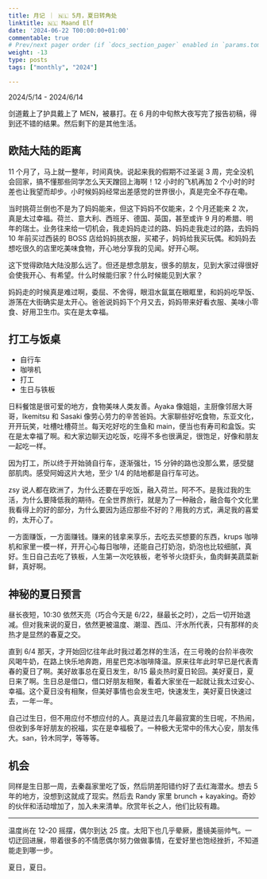 ```yaml
---
title: 月记 ｜ 🇳🇱 5月，夏日转角处
linktitle: 🇳🇱 Maand Elf
date: '2024-06-22 T00:00:00+01:00'
commentable: true
# Prev/next pager order (if `docs_section_pager` enabled in `params.toml`)
weight: -13
type: posts
tags: ["monthly", "2024"]

---
```


2024/5/14 - 2024/6/14

剑道戴上了护具戴上了 MEN，被暴打。在 6 月的中旬熬大夜写完了报告初稿，得到还不错的结果。然后剩下的是其他生活。

## 欧陆大陆的距离

11 个月了，马上就一整年，时间真快。说起来我的假期不过圣诞 3 周，完全没机会回家，搞不懂那些同学怎么天天蹭回上海啊！12 小时的飞机再加 2 个小时的时差也让我望而却步。小时候妈妈经常出差感觉的世界很小，真是完全不存在嘞。

当时挑荷兰倒也不是为了妈妈能来，但这下妈妈不仅能来，2 个月还能来 2 次，真是太过幸福。荷兰、意大利、西班牙、德国、英国，甚至或许 9 月的希腊、明年的瑞士。业务往来给一切机会，我走妈妈走过的路、妈妈走我走过的路，去妈妈 10 年前买过西装的 BOSS 店给妈妈挑衣服，买裙子，妈妈给我买玩偶。和妈妈去想吃很久的店里吃美味食物，开心地分享我的见闻。好开心啊。

这下觉得欧陆大陆没那么远了。但还是想念朋友，很多的朋友，见到大家过得很好会使我开心、有希望。什么时候能归家？什么时候能见到大家？

妈妈走的时候真是难过啊，委屈、不舍得，眼泪水氤氲在眼眶里，和妈妈吃早饭、游荡在大街确实是太开心。爸爸说妈妈下个月又去，妈妈带来好看衣服、美味小零食、好用卫生巾。实在是太幸福。

## 打工与饭桌

- 自行车
- 咖啡机
- 打工
- 生日与铁板

日料餐馆是很可爱的地方，食物美味人类友善。Ayaka 像姐姐，主厨像邻居大哥哥，Ikemitsu 和 Sasaki 像劳心劳力的辛苦爸妈。大家聊些好吃食物，东亚文化，开开玩笑，吐槽吐槽荷兰。每天吃好吃的生鱼和 main，便当也有寿司和盒饭。实在是太幸福了啊。和大家边聊天边吃饭，吃得不多也很满足，很饱足，好像和朋友一起吃一样。

因为打工，所以终于开始骑自行车，逐渐强壮，15 分钟的路也没那么累，感受腿部肌肉。感受阿姆这片大地，至少 1/4 的陆地都是自行车可达。

zsy 说人都在欧洲了，为什么还要在乎吃饭，融入荷兰。阿不不。是我过我的生活，为什么要降低我的期待。在全世界旅行，就是为了一种融合，融合每个文化里我看得上的好的部分，为什么要因为适应那些不好的？用我的方式，满足我的喜爱的，太开心了。

一方面赚饭，一方面赚钱。赚来的钱拿来享乐，去吃去买想要的东西，krups 咖啡机和家里一模一样，开开心心每日咖啡，还能自己打奶泡，奶泡也比较细腻，真好。生日自己去吃了铁板，人生第一次吃铁板，老爷爷火烧虾头，鱼肉鲜美蔬菜新鲜，真好啊。

## 神秘的夏日预言

昼长夜短，10:30 依然天亮（巧合今天是 6/22，昼最长之时），之后一切开始退减。但对我来说的夏日，依然更被温度、潮湿、西瓜、汗水所代表，只有那样的炎热才是显然的春夏之交。

直到 6/4 那天，才开始回忆往年此时我过着怎样的生活，在三号晚的台阶半夜吹风喝牛奶，在路上快乐地奔跑，用星巴克冰咖啡降温。原来往年此时早已是代表青春的夏日了啊。美好故事总在夏日发生，8/15 最炎热时夏日轮回。美好夏日，夏日来了啊。生日总是借口，借口好朋友相聚，看着大家坐在一起就让我太过安心、幸福。这个夏日没有相聚，但美好事情也会发生吧，快速发生，美好夏日快速过去，一年一年。

自己过生日，但不用应付不想应付的人。真是过去几年最寂寞的生日呢，不热闹，但收到多年好朋友的祝福，实在是幸福极了。一种极大无常中的伟大心安，朋友伟大。san，铃木同学，等等等。

## 机会

同样是生日那一周，去秦磊家里吃了饭，然后阴差阳错约好了去红海潜水。想去 5 年的地方，没想到这就成了现实。然后去 Randy 家里 brunch + kayaking。奇妙的伙伴和活动增加了，加入未来清单。欣赏年长之人，他们比较有趣。

---

温度尚在 12-20 摇摆，偶尔到达 25 度。太阳下也几乎晕厥，墨镜美丽帅气。一切迂回进展，带着很多的不情愿偶尔努力做做事情，在爱好里也饱经挫折，不知道能走到哪一步。

夏日，夏日。
